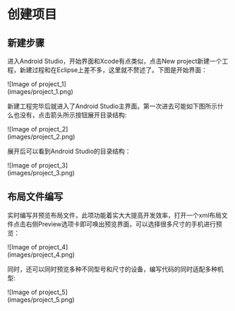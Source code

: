# 创建项目

## 新建步骤

进入Android Studio，开始界面和Xcode有点类似，点击New project新建一个工程，新建过程和在Eclipse上差不多，这里就不赘述了。下图是开始界面：

![Image of project_1]		
(images/project_1.png)

新建工程完毕后就进入了Android Studio主界面。第一次进去可能如下图所示什么也没有，点击箭头所示按钮展开目录结构:

![Image of project_2]		
(images/project_2.png)

展开后可以看到Android Studio的目录结构：

![Image of project_3]		
(images/project_3.png)




## 布局文件编写

实时编写并预览布局文件，此项功能着实大大提高开发效率，打开一个xml布局文件点击右侧Preview选项卡即可唤出预览界面，可以选择很多尺寸的手机进行预览：

![Image of project_4]		
(images/project_4.png)

同时，还可以同时预览多种不同型号和尺寸的设备，编写代码的同时适配多种机型:

![Image of project_5]		
(images/project_5.png)


